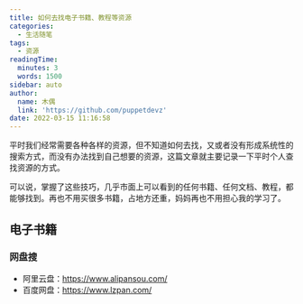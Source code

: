 ```yaml
---
title: 如何去找电子书籍、教程等资源
categories:
  - 生活随笔
tags:
  - 资源
readingTime:
  minutes: 3
  words: 1500
sidebar: auto
author:
  name: 木偶
  link: 'https://github.com/puppetdevz'
date: 2022-03-15 11:16:58
---
```


平时我们经常需要各种各样的资源，但不知道如何去找，又或者没有形成系统性的搜索方式，而没有办法找到自己想要的资源，这篇文章就主要记录一下平时个人查找资源的方式。

可以说，掌握了这些技巧，几乎市面上可以看到的任何书籍、任何文档、教程，都能够找到。再也不用买很多书籍，占地方还重，妈妈再也不用担心我的学习了。

<!-- more -->

## 电子书籍

### 网盘搜

- 阿里云盘：<https://www.alipansou.com/>
- 百度网盘：<https://www.lzpan.com/>
